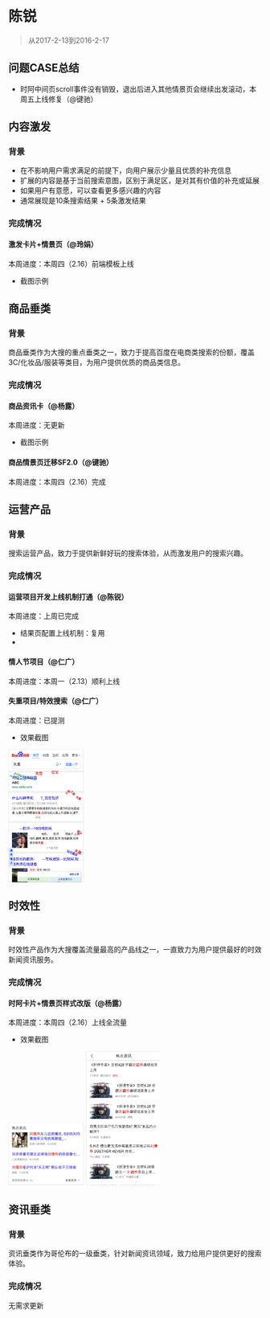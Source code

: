 
# 陈锐

> 从2017-2-13到2016-2-17


## 问题CASE总结

- 时阿中间页scroll事件没有销毁，退出后进入其他情景页会继续出发滚动，本周五上线修复（@键驰）

## 内容激发

### 背景
- 在不影响用户需求满足的前提下，向用户展示少量且优质的补充信息
- 扩展的内容是基于当前搜索意图，区别于满足区，是对其有价值的补充或延展
- 如果用户有意愿，可以查看更多感兴趣的内容
- 通常展现是10条搜索结果 + 5条激发结果

### 完成情况

#### 激发卡片+情景页（@玲娟）

本周进度：本周四（2.16）前端模板上线

- 截图示例


## 商品垂类

### 背景
商品垂类作为大搜的重点垂类之一，致力于提高百度在电商类搜索的份额，覆盖3C/化妆品/服装等类目，为用户提供优质的商品类信息。

### 完成情况

#### 商品资讯卡（@杨露）

本周进度：无更新

- 截图示例

#### 商品情景页迁移SF2.0（@键驰）

本周进度：本周四（2.16）完成


## 运营产品

### 背景
搜索运营产品，致力于提供新鲜好玩的搜索体验，从而激发用户的搜索兴趣。

### 完成情况

#### 运营项目开发上线机制打通（@陈锐）

本周进度：上周已完成

- 结果页配置上线机制：复用
- 

#### 情人节项目（@仁广）

本周进度：本周一（2.13）顺利上线

#### 失重项目/特效搜索（@仁广）

本周进度：已提测

- 效果截图

<div>
    <img src="../2017-02-10/img/dongrenguang/weightless.png"  width="150px" align="center" />
</div>


## 时效性

### 背景
时效性产品作为大搜覆盖流量最高的产品线之一，一直致力为用户提供最好的时效新闻资讯服务。

### 完成情况

#### 时阿卡片+情景页样式改版（@杨露）

本周进度：本周四（2.16）上线全流量

- 效果截图

<img width="150px" src="../2017-02-10/img/yanglu09/realtime2.png">
<img width="150px" src="../2017-02-10/img/yanglu09/rt_normal2.png">

## 资讯垂类

### 背景
资讯垂类作为哥伦布的一级垂类，针对新闻资讯领域，致力给用户提供更好的搜索体验。

### 完成情况

无需求更新






